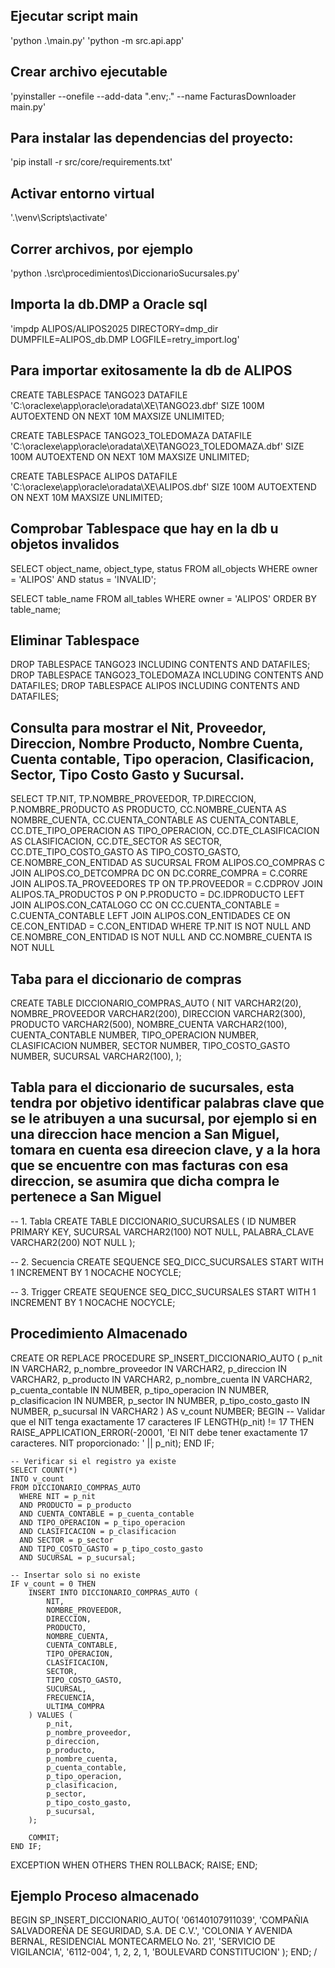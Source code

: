 ## Ejecutar script main
'python .\main.py'
'python -m src.api.app'

## Crear archivo ejecutable
'pyinstaller --onefile --add-data ".env;." --name FacturasDownloader main.py'

##  Para instalar las dependencias del proyecto:
'pip install -r src/core/requirements.txt'

## Activar entorno virtual
'.\venv\Scripts\activate'

## Correr archivos, por ejemplo
'python .\src\procedimientos\DiccionarioSucursales.py'

## Importa la db.DMP a Oracle sql
'impdp ALIPOS/ALIPOS2025 DIRECTORY=dmp_dir DUMPFILE=ALIPOS_db.DMP LOGFILE=retry_import.log'

##  Para importar exitosamente la db de ALIPOS
CREATE TABLESPACE TANGO23
DATAFILE 'C:\oraclexe\app\oracle\oradata\XE\TANGO23.dbf' 
SIZE 100M 
AUTOEXTEND ON 
NEXT 10M MAXSIZE UNLIMITED;

CREATE TABLESPACE TANGO23_TOLEDOMAZA
DATAFILE 'C:\oraclexe\app\oracle\oradata\XE\TANGO23_TOLEDOMAZA.dbf'
SIZE 100M AUTOEXTEND ON NEXT 10M MAXSIZE UNLIMITED;

CREATE TABLESPACE ALIPOS
DATAFILE 'C:\oraclexe\app\oracle\oradata\XE\ALIPOS.dbf'
SIZE 100M
AUTOEXTEND ON NEXT 10M MAXSIZE UNLIMITED;

## Comprobar Tablespace que hay en la db u objetos invalidos
SELECT object_name, object_type, status
FROM all_objects
WHERE owner = 'ALIPOS' AND status = 'INVALID';

SELECT table_name
FROM all_tables
WHERE owner = 'ALIPOS'
ORDER BY table_name;

##  Eliminar Tablespace
DROP TABLESPACE TANGO23 INCLUDING CONTENTS AND DATAFILES;
DROP TABLESPACE TANGO23_TOLEDOMAZA INCLUDING CONTENTS AND DATAFILES;
DROP TABLESPACE ALIPOS INCLUDING CONTENTS AND DATAFILES;

## Consulta para mostrar el Nit, Proveedor, Direccion, Nombre Producto, Nombre Cuenta, Cuenta contable, Tipo operacion, Clasificacion, Sector, Tipo Costo Gasto y Sucursal.

SELECT
    TP.NIT,
    TP.NOMBRE_PROVEEDOR,
    TP.DIRECCION,
    P.NOMBRE_PRODUCTO AS PRODUCTO,
    CC.NOMBRE_CUENTA AS NOMBRE_CUENTA,
    CC.CUENTA_CONTABLE AS CUENTA_CONTABLE,
    CC.DTE_TIPO_OPERACION AS TIPO_OPERACION,
    CC.DTE_CLASIFICACION AS CLASIFICACION,
    CC.DTE_SECTOR AS SECTOR,
    CC.DTE_TIPO_COSTO_GASTO AS TIPO_COSTO_GASTO,
    CE.NOMBRE_CON_ENTIDAD AS SUCURSAL
FROM ALIPOS.CO_COMPRAS C
JOIN ALIPOS.CO_DETCOMPRA DC ON DC.CORRE_COMPRA = C.CORRE
JOIN ALIPOS.TA_PROVEEDORES TP ON TP.PROVEEDOR = C.CDPROV
JOIN ALIPOS.TA_PRODUCTOS P ON P.PRODUCTO = DC.IDPRODUCTO
LEFT JOIN ALIPOS.CON_CATALOGO CC ON CC.CUENTA_CONTABLE = C.CUENTA_CONTABLE
LEFT JOIN ALIPOS.CON_ENTIDADES CE ON CE.CON_ENTIDAD = C.CON_ENTIDAD
WHERE TP.NIT IS NOT NULL 
  AND CE.NOMBRE_CON_ENTIDAD IS NOT NULL 
  AND CC.NOMBRE_CUENTA IS NOT NULL 

## Taba para el diccionario de compras
CREATE TABLE DICCIONARIO_COMPRAS_AUTO (
    NIT VARCHAR2(20),
    NOMBRE_PROVEEDOR VARCHAR2(200),
    DIRECCION VARCHAR2(300),
    PRODUCTO VARCHAR2(500),
    NOMBRE_CUENTA VARCHAR2(100),
    CUENTA_CONTABLE NUMBER,
    TIPO_OPERACION NUMBER,
    CLASIFICACION NUMBER,
    SECTOR NUMBER,
    TIPO_COSTO_GASTO NUMBER,
    SUCURSAL VARCHAR2(100),
);

## Tabla para el diccionario de sucursales, esta tendra por objetivo identificar palabras clave que se le atribuyen a una sucursal, por ejemplo si en una direccion hace mencion a San Miguel, tomara en cuenta esa direecion clave, y a la hora que se encuentre con mas facturas con esa direccion, se asumira que dicha compra le pertenece a San Miguel
-- 1. Tabla
CREATE TABLE DICCIONARIO_SUCURSALES (
    ID NUMBER PRIMARY KEY,
    SUCURSAL VARCHAR2(100) NOT NULL,
    PALABRA_CLAVE VARCHAR2(200) NOT NULL
);

-- 2. Secuencia
CREATE SEQUENCE SEQ_DICC_SUCURSALES
START WITH 1
INCREMENT BY 1
NOCACHE
NOCYCLE;

-- 3. Trigger
CREATE SEQUENCE SEQ_DICC_SUCURSALES
START WITH 1
INCREMENT BY 1
NOCACHE
NOCYCLE;

## Procedimiento Almacenado
CREATE OR REPLACE PROCEDURE SP_INSERT_DICCIONARIO_AUTO (
    p_nit               IN VARCHAR2,
    p_nombre_proveedor IN VARCHAR2,
    p_direccion        IN VARCHAR2,
    p_producto         IN VARCHAR2,
    p_nombre_cuenta    IN VARCHAR2,
    p_cuenta_contable  IN NUMBER,
    p_tipo_operacion   IN NUMBER,
    p_clasificacion    IN NUMBER,
    p_sector           IN NUMBER,
    p_tipo_costo_gasto IN NUMBER,
    p_sucursal         IN VARCHAR2
) AS
    v_count NUMBER;
BEGIN
    -- Validar que el NIT tenga exactamente 17 caracteres
    IF LENGTH(p_nit) != 17 THEN
        RAISE_APPLICATION_ERROR(-20001, 'El NIT debe tener exactamente 17 caracteres. NIT proporcionado: ' || p_nit);
    END IF;

    -- Verificar si el registro ya existe
    SELECT COUNT(*)
    INTO v_count
    FROM DICCIONARIO_COMPRAS_AUTO
      WHERE NIT = p_nit
      AND PRODUCTO = p_producto
      AND CUENTA_CONTABLE = p_cuenta_contable
      AND TIPO_OPERACION = p_tipo_operacion
      AND CLASIFICACION = p_clasificacion
      AND SECTOR = p_sector
      AND TIPO_COSTO_GASTO = p_tipo_costo_gasto
      AND SUCURSAL = p_sucursal;

    -- Insertar solo si no existe
    IF v_count = 0 THEN
        INSERT INTO DICCIONARIO_COMPRAS_AUTO (
            NIT,
            NOMBRE_PROVEEDOR,
            DIRECCION,
            PRODUCTO,
            NOMBRE_CUENTA,
            CUENTA_CONTABLE,
            TIPO_OPERACION,
            CLASIFICACION,
            SECTOR,
            TIPO_COSTO_GASTO,
            SUCURSAL,
            FRECUENCIA,
            ULTIMA_COMPRA
        ) VALUES (
            p_nit,
            p_nombre_proveedor,
            p_direccion,
            p_producto,
            p_nombre_cuenta,
            p_cuenta_contable,
            p_tipo_operacion,
            p_clasificacion,
            p_sector,
            p_tipo_costo_gasto,
            p_sucursal,
        );

        COMMIT;
    END IF;

EXCEPTION
    WHEN OTHERS THEN
        ROLLBACK;
        RAISE;
END;

## Ejemplo Proceso almacenado
BEGIN
    SP_INSERT_DICCIONARIO_AUTO(
        '06140107911039',
        'COMPAÑIA SALVADOREÑA DE SEGURIDAD, S.A. DE C.V.',
        'COLONIA Y AVENIDA BERNAL, RESIDENCIAL MONTECARMELO No. 21',
        'SERVICIO DE VIGILANCIA',
        '6112-004',
        1,
        2,
        2,
        1,
        'BOULEVARD CONSTITUCION'
    );
END;
/
